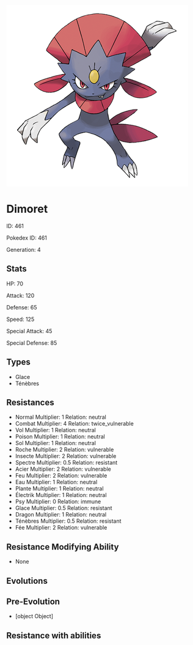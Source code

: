 ![](https://raw.githubusercontent.com/PokeAPI/sprites/master/sprites/pokemon/other/official-artwork/461.png)

# Dimoret
ID: 461

Pokedex ID: 461

Generation: 4

## Stats

HP: 70

Attack: 120

Defense: 65

Speed: 125

Special Attack: 45

Special Defense: 85

## Types

- Glace
- Ténèbres
## Resistances

- Normal Multiplier: 1 Relation: neutral
- Combat Multiplier: 4 Relation: twice_vulnerable
- Vol Multiplier: 1 Relation: neutral
- Poison Multiplier: 1 Relation: neutral
- Sol Multiplier: 1 Relation: neutral
- Roche Multiplier: 2 Relation: vulnerable
- Insecte Multiplier: 2 Relation: vulnerable
- Spectre Multiplier: 0.5 Relation: resistant
- Acier Multiplier: 2 Relation: vulnerable
- Feu Multiplier: 2 Relation: vulnerable
- Eau Multiplier: 1 Relation: neutral
- Plante Multiplier: 1 Relation: neutral
- Électrik Multiplier: 1 Relation: neutral
- Psy Multiplier: 0 Relation: immune
- Glace Multiplier: 0.5 Relation: resistant
- Dragon Multiplier: 1 Relation: neutral
- Ténèbres Multiplier: 0.5 Relation: resistant
- Fée Multiplier: 2 Relation: vulnerable
## Resistance Modifying Ability

- None

## Evolutions

## Pre-Evolution

- [object Object]

## Resistance with abilities
